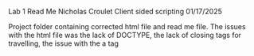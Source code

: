 Lab 1 Read Me
Nicholas Croulet
Client sided scripting
01/17/2025

Project folder containing corrected html file and read me file.
The issues with the html file was the lack of DOCTYPE, the lack of closing tags for travelling, the issue with the a tag